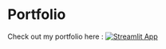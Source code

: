 # Portfolio
Check out my portfolio here :
[![Streamlit App](https://img.shields.io/badge/Streamlit-App-success?logo=streamlit)](https://portfolio-kaina.streamlit.app/)
